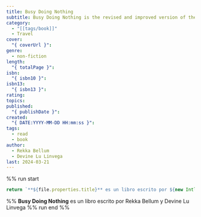 ```yaml
---
title: Busy Doing Nothing
subtitle: Busy Doing Nothing is the revised and improved version of the North Pacific Logbook chronicling our sailing voyage from Japan to Canada. The passage took 51 days, and it was the hardest thing we've ever done. We decided to keep a physical logbook of daily happenings onboard. Upon our arrival, we transcribed the handwritten pages, so we could publish them into a book.
category:
  - "[[tags/book]]"
  - Travel
cover:
  "{ coverUrl }": 
genre:
  - non-fiction
length:
  "{ totalPage }": 
isbn:
  "{ isbn10 }": 
isbn13:
  "{ isbn13 }": 
rating: 
topics: 
published:
  "{ publishDate }": 
created:
  "{ DATE:YYYY-MM-DD HH:mm:ss }": 
tags:
  - read
  - book
author:
  - Rekka Bellum
  - Devine Lu Linvega
last: 2024-03-21
---
```


%% run start
```ts
return `**${file.properties.title}** es un libro escrito por ${new Intl.ListFormat("es").format(file.properties.author)}`
``` 
%%
**Busy Doing Nothing** es un libro escrito por Rekka Bellum y Devine Lu Linvega
%% run end %%